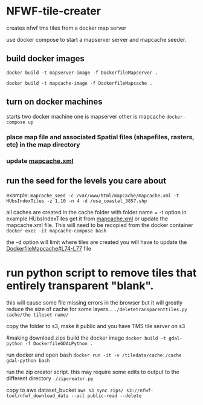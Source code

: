 # NFWF-tile-creater
creates nfwf tms tiles from a docker map server

use docker compose to start a mapserver server and mapcache seeder.

## build docker images
`docker build -t mapserver-image -f DockerfileMapserver .`

`docker build -t mapcache-image -f DockerfileMapcache .`

## turn on docker machines
starts two docker machine one is mapserver other is mapcache
`docker-compose up`

### place map file and associated Spatial files (shapefiles, rasters, etc) in the map directory
### update [mapcache.xml](mapcache-configs/mapcache.xml)

## run the seed for the levels you care about
example:
`mapcache_seed -c /var/www/html/mapcache/mapcache.xml -t HUbsIndexTiles -z 1,10 -n 4 -d /usa_coastal_3857.shp`

all caches are created in the cache folder with folder name = -t option in example HUbsIndexTiles get it from [mapcache.xml](mapcache-configs/mapcache.xml#L36) or update the mapcache.xml file.  This will need to be recopied from the docker container
`docker exec -it mapcache-compose bash`


the -d option will limit where tiles are created you will have to update the [DockerfileMapcache#L74-L77](DockerfileMapcache) file

# run python script to remove tiles that entirely transparent "blank".
this will cause some file missing errors in the browser but it will greatly reduce the size of cache for some layers...
`./deletetransparenttiles.py cache/the tileset name/`

copy the folder to s3, make it public and you have TMS tile server on s3


#making download zips
build the docker image
`docker build -t gdal-python -f DockerfileGDALPython .`

run docker and open bash
`docker run -it -v /tiledata/cache:/cache gdal-python bash`

run the zip creator script.  this may require some edits to output to the different directory
`./zipcreator.py`

copy to aws dataset_bucket
`aws s3 sync zips/ s3://nfwf-tool/nfwf_download_data --acl public-read --delete`
